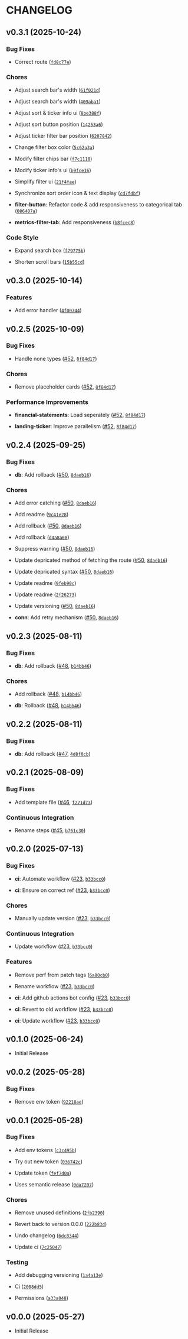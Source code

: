 # CHANGELOG

<!-- version list -->

## v0.3.1 (2025-10-24)

### Bug Fixes

- Correct route
  ([`fd8c77e`](https://github.com/HMDank/ourportfolios/commit/fd8c77eaa1ed40fff3bdb57999ddabd44a868c57))

### Chores

- Adjust search bar's width
  ([`61f021d`](https://github.com/HMDank/ourportfolios/commit/61f021d9a2da7b41434fb738a3aac78559250175))

- Adjust search bar's width
  ([`409aba1`](https://github.com/HMDank/ourportfolios/commit/409aba1670e9065385e9eb6c6c572fd0de641525))

- Adjust sort & ticker info ui
  ([`8be388f`](https://github.com/HMDank/ourportfolios/commit/8be388f42f78f86f874791493ff70835acab2577))

- Adjust sort button position
  ([`14253a6`](https://github.com/HMDank/ourportfolios/commit/14253a6570f3175b3e1bf34a38e9611f43b22076))

- Adjust ticker filter bar position
  ([`6207842`](https://github.com/HMDank/ourportfolios/commit/6207842f5130d0f304a20063519a7eb48ccd1b5b))

- Change filter box color
  ([`5c62a3a`](https://github.com/HMDank/ourportfolios/commit/5c62a3afc1c3732dfc5b7ea9cf22236acbb5290a))

- Modify filter chips bar
  ([`f7c1118`](https://github.com/HMDank/ourportfolios/commit/f7c1118125aad769a87b17515f99a950a0d0475b))

- Modify ticker info's ui
  ([`b9fce16`](https://github.com/HMDank/ourportfolios/commit/b9fce164f251715dd7efb1dba1c64a69ad7ccda7))

- Simplify filter ui
  ([`21f4fae`](https://github.com/HMDank/ourportfolios/commit/21f4fae1e96001fb6428d74345ca31402d93dfbc))

- Synchronize sort order icon & text display
  ([`cd7fdbf`](https://github.com/HMDank/ourportfolios/commit/cd7fdbf137795a2a3c30504568614e364fea7c08))

- **filter-button**: Refactor code & add responsiveness to categorical tab
  ([`086407a`](https://github.com/HMDank/ourportfolios/commit/086407a179c725c69b8e67aa694a33007c39b1ac))

- **metrics-filter-tab**: Add responsiveness
  ([`b8fcec8`](https://github.com/HMDank/ourportfolios/commit/b8fcec84b595dcf66ecf499584fd36b7e1858eb6))

### Code Style

- Expand search box
  ([`f79775b`](https://github.com/HMDank/ourportfolios/commit/f79775be56a7aff78c6147ad8268595de1a5a434))

- Shorten scroll bars
  ([`15b55cd`](https://github.com/HMDank/ourportfolios/commit/15b55cd8cb291b505dc0186e0763de79ffb9d61f))


## v0.3.0 (2025-10-14)

### Features

- Add error handler
  ([`4f00744`](https://github.com/HMDank/ourportfolios/commit/4f0074424f3f38375741ce30b527f72d7de7eea0))


## v0.2.5 (2025-10-09)

### Bug Fixes

- Handle none types ([#52](https://github.com/HMDank/ourportfolios/pull/52),
  [`8f84d17`](https://github.com/HMDank/ourportfolios/commit/8f84d174f03d873348ed39105e8efd14ce481e25))

### Chores

- Remove placeholder cards ([#52](https://github.com/HMDank/ourportfolios/pull/52),
  [`8f84d17`](https://github.com/HMDank/ourportfolios/commit/8f84d174f03d873348ed39105e8efd14ce481e25))

### Performance Improvements

- **financial-statements**: Load seperately ([#52](https://github.com/HMDank/ourportfolios/pull/52),
  [`8f84d17`](https://github.com/HMDank/ourportfolios/commit/8f84d174f03d873348ed39105e8efd14ce481e25))

- **landing-ticker**: Improve parallelism ([#52](https://github.com/HMDank/ourportfolios/pull/52),
  [`8f84d17`](https://github.com/HMDank/ourportfolios/commit/8f84d174f03d873348ed39105e8efd14ce481e25))


## v0.2.4 (2025-09-25)

### Bug Fixes

- **db**: Add rollback ([#50](https://github.com/HMDank/ourportfolios/pull/50),
  [`8daeb16`](https://github.com/HMDank/ourportfolios/commit/8daeb16b370810cace0a25e27ec3d4b2e5da423e))

### Chores

- Add error catching ([#50](https://github.com/HMDank/ourportfolios/pull/50),
  [`8daeb16`](https://github.com/HMDank/ourportfolios/commit/8daeb16b370810cace0a25e27ec3d4b2e5da423e))

- Add readme
  ([`9c41e28`](https://github.com/HMDank/ourportfolios/commit/9c41e28d4c39bfc8c77b6bd30805d8d893787425))

- Add rollback ([#50](https://github.com/HMDank/ourportfolios/pull/50),
  [`8daeb16`](https://github.com/HMDank/ourportfolios/commit/8daeb16b370810cace0a25e27ec3d4b2e5da423e))

- Add rollback
  ([`d4a8a68`](https://github.com/HMDank/ourportfolios/commit/d4a8a6804723f80ab36063d27037a87a749877e9))

- Suppress warning ([#50](https://github.com/HMDank/ourportfolios/pull/50),
  [`8daeb16`](https://github.com/HMDank/ourportfolios/commit/8daeb16b370810cace0a25e27ec3d4b2e5da423e))

- Update depricated method of fetching the route
  ([#50](https://github.com/HMDank/ourportfolios/pull/50),
  [`8daeb16`](https://github.com/HMDank/ourportfolios/commit/8daeb16b370810cace0a25e27ec3d4b2e5da423e))

- Update depricated syntax ([#50](https://github.com/HMDank/ourportfolios/pull/50),
  [`8daeb16`](https://github.com/HMDank/ourportfolios/commit/8daeb16b370810cace0a25e27ec3d4b2e5da423e))

- Update readme
  ([`9feb90c`](https://github.com/HMDank/ourportfolios/commit/9feb90c27752b6691a25d218243b455d2aa58783))

- Update readme
  ([`2f26273`](https://github.com/HMDank/ourportfolios/commit/2f2627378eb041cbe62d8b3da3f104a21284e323))

- Update versioning ([#50](https://github.com/HMDank/ourportfolios/pull/50),
  [`8daeb16`](https://github.com/HMDank/ourportfolios/commit/8daeb16b370810cace0a25e27ec3d4b2e5da423e))

- **conn**: Add retry mechanism ([#50](https://github.com/HMDank/ourportfolios/pull/50),
  [`8daeb16`](https://github.com/HMDank/ourportfolios/commit/8daeb16b370810cace0a25e27ec3d4b2e5da423e))


## v0.2.3 (2025-08-11)

### Bug Fixes

- **db**: Add rollback ([#48](https://github.com/HMDank/ourportfolios/pull/48),
  [`b14bb46`](https://github.com/HMDank/ourportfolios/commit/b14bb463a3d9c945c072c15cb6342df3b31acafe))

### Chores

- Add rollback ([#48](https://github.com/HMDank/ourportfolios/pull/48),
  [`b14bb46`](https://github.com/HMDank/ourportfolios/commit/b14bb463a3d9c945c072c15cb6342df3b31acafe))

- **db**: Rollback ([#48](https://github.com/HMDank/ourportfolios/pull/48),
  [`b14bb46`](https://github.com/HMDank/ourportfolios/commit/b14bb463a3d9c945c072c15cb6342df3b31acafe))


## v0.2.2 (2025-08-11)

### Bug Fixes

- **db**: Add rollback ([#47](https://github.com/HMDank/ourportfolios/pull/47),
  [`4d8f0cb`](https://github.com/HMDank/ourportfolios/commit/4d8f0cbe449c87da551a4810fe32b74cda83a510))


## v0.2.1 (2025-08-09)

### Bug Fixes

- Add template file ([#46](https://github.com/HMDank/ourportfolios/pull/46),
  [`f271d73`](https://github.com/HMDank/ourportfolios/commit/f271d739116a5774621739f6c5e2d53fe7082e50))

### Continuous Integration

- Rename steps ([#45](https://github.com/HMDank/ourportfolios/pull/45),
  [`b761c30`](https://github.com/HMDank/ourportfolios/commit/b761c30ea52aa6674af0feb632f21f81db12d958))


## v0.2.0 (2025-07-13)

### Bug Fixes

- **ci**: Automate workflow ([#23](https://github.com/HMDank/ourportfolios/pull/23),
  [`b33bcc0`](https://github.com/HMDank/ourportfolios/commit/b33bcc04d38742edab159508db2c2860ead264df))

- **ci**: Ensure on correct ref ([#23](https://github.com/HMDank/ourportfolios/pull/23),
  [`b33bcc0`](https://github.com/HMDank/ourportfolios/commit/b33bcc04d38742edab159508db2c2860ead264df))

### Chores

- Manually update version ([#23](https://github.com/HMDank/ourportfolios/pull/23),
  [`b33bcc0`](https://github.com/HMDank/ourportfolios/commit/b33bcc04d38742edab159508db2c2860ead264df))

### Continuous Integration

- Update workflow ([#23](https://github.com/HMDank/ourportfolios/pull/23),
  [`b33bcc0`](https://github.com/HMDank/ourportfolios/commit/b33bcc04d38742edab159508db2c2860ead264df))

### Features

- Remove perf from patch tags
  ([`6a80cb0`](https://github.com/HMDank/ourportfolios/commit/6a80cb0a7bfac1e22247fb1c4e715dbf7dfa6198))

- Rename workflow ([#23](https://github.com/HMDank/ourportfolios/pull/23),
  [`b33bcc0`](https://github.com/HMDank/ourportfolios/commit/b33bcc04d38742edab159508db2c2860ead264df))

- **ci**: Add github actions bot config ([#23](https://github.com/HMDank/ourportfolios/pull/23),
  [`b33bcc0`](https://github.com/HMDank/ourportfolios/commit/b33bcc04d38742edab159508db2c2860ead264df))

- **ci**: Revert to old workflow ([#23](https://github.com/HMDank/ourportfolios/pull/23),
  [`b33bcc0`](https://github.com/HMDank/ourportfolios/commit/b33bcc04d38742edab159508db2c2860ead264df))

- **ci**: Update workflow ([#23](https://github.com/HMDank/ourportfolios/pull/23),
  [`b33bcc0`](https://github.com/HMDank/ourportfolios/commit/b33bcc04d38742edab159508db2c2860ead264df))


## v0.1.0 (2025-06-24)

- Initial Release

## v0.0.2 (2025-05-28)

### Bug Fixes

- Remove env token
  ([`92218ae`](https://github.com/HMDank/ourportfolios/commit/92218ae1bcd3409be689a3e6eea2e76d143f6506))


## v0.0.1 (2025-05-28)

### Bug Fixes

- Add env tokens
  ([`c3c495b`](https://github.com/HMDank/ourportfolios/commit/c3c495b8a7c76c99171c16be06cf01fb638e552b))

- Try out new token
  ([`036742c`](https://github.com/HMDank/ourportfolios/commit/036742cefd8dd5510720fc3fc5c8a8af8f000bcc))

- Update token
  ([`fef7d0a`](https://github.com/HMDank/ourportfolios/commit/fef7d0a092a4e9aebb9cb1b3ab1afd56da7df1fe))

- Uses semantic release
  ([`0da7207`](https://github.com/HMDank/ourportfolios/commit/0da7207d849677e5ff93bdfce744beb17c30d421))

### Chores

- Remove unused definitions
  ([`2fb2390`](https://github.com/HMDank/ourportfolios/commit/2fb239080ca9f118c6e9b948befaaf58c0d5602a))

- Revert back to version 0.0.0
  ([`222b83d`](https://github.com/HMDank/ourportfolios/commit/222b83d56ae05540ffc5367ae261e27caf82a150))

- Undo changelog
  ([`6dc8344`](https://github.com/HMDank/ourportfolios/commit/6dc834458a65a0c9fbbfaa50eedfeaef4bcc8464))

- Update ci
  ([`7c25047`](https://github.com/HMDank/ourportfolios/commit/7c25047776681075e16d12876d53439e05c32e18))

### Testing

- Add debugging versioning
  ([`1a4a13e`](https://github.com/HMDank/ourportfolios/commit/1a4a13e4283b54c67ca2493a3a6c192405a0ae7a))

- Ci
  ([`2008dd5`](https://github.com/HMDank/ourportfolios/commit/2008dd53d3fdbfab30bf580ffa6c3e1fe0ac93ca))

- Permissions
  ([`a33a048`](https://github.com/HMDank/ourportfolios/commit/a33a0482a231ab6e09ff3b97d4f3a989fa92616b))


## v0.0.0 (2025-05-27)

- Initial Release
